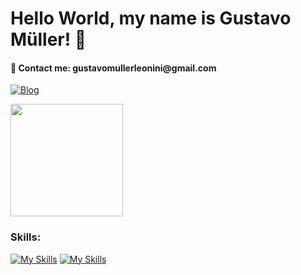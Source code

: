 <h1>Hello World, my name is Gustavo Müller! 👋</h1>

<h4> 📩 Contact me: gustavomullerleonini@gmail.com</h4>

[![Blog](https://img.shields.io/badge/LinkedIn-0077B5?style=for-the-badge&logo=linkedin&logoColor=white)](https://www.linkedin.com/in/gustavo-m%C3%BCller-leonini-machado-aaa542264/)


<img height="180em" src="https://github-readme-stats.vercel.app/api/top-langs/?username=guumuller&layout=compact&langs_count=7&theme=dark"/>

<h3>Skills:</h3>

[![My Skills](https://skillicons.dev/icons?i=react,ts,py,java )](https://skillicons.dev)
[![My Skills](https://skillicons.dev/icons?i=firebase )](https://skillicons.dev)

